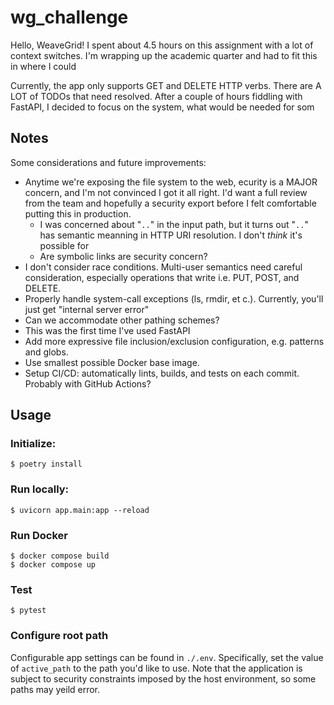 # wg_challenge
Hello, WeaveGrid! I spent about 4.5 hours on this assignment with a lot of context switches. I'm wrapping up the academic quarter and had to fit this in where I could

Currently, the app only supports GET and DELETE HTTP verbs. There are A LOT of TODOs that need resolved. After a couple of hours fiddling with FastAPI, I decided to focus on the system, what would be needed for som

## Notes 
Some considerations and future improvements:
* Anytime we're exposing the file system to the web, ecurity is a MAJOR concern, and I'm not convinced I got it all right. I'd want a full review from the team and hopefully a security export before I felt comfortable putting this in production. 
  * I was concerned about "`..`" in the input path, but it turns out "`..`" has semantic meanning in HTTP URI resolution. I don't *think* it's possible for 
  * Are symbolic links are security concern? 
* I don't consider race conditions. Multi-user semantics need careful consideration, especially operations that write i.e. PUT, POST, and DELETE. 
* Properly handle system-call exceptions (ls, rmdir, et c.). Currently, you'll just get "internal server error" 
* Can we accommodate other pathing schemes?
* This was the first time I've used FastAPI
* Add more expressive file inclusion/exclusion configuration, e.g. patterns and globs. 
* Use smallest possible Docker base image. 
* Setup CI/CD: automatically lints, builds, and tests on each commit. Probably with GitHub Actions?

## Usage
### Initialize: 
```
$ poetry install
```

### Run locally:
```
$ uvicorn app.main:app --reload 
```

### Run Docker
```
$ docker compose build
$ docker compose up
```

### Test
```
$ pytest
```

### Configure root path
Configurable app settings can be found in `./.env`. Specifically, set the value of `active_path` to the path you'd like to use. Note that the application is subject to security constraints imposed by the host environment, so some paths may yeild error. 

